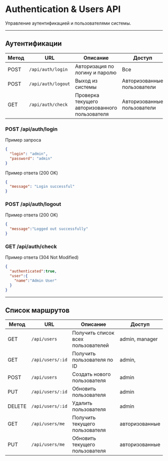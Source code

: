 # Authentication & Users API

Управление аутентификацией и пользователями системы.

---

## Аутентификации

| Метод | URL                |  Описание                                      | Доступ                      |
|-------|--------------------|------------------------------------------------|-----------------------------|
| POST  | `/api/auth/login`  | Авторизация по логину и паролю                 | Все                         |
| POST  | `/api/auth/logout` | Выход из системы                               | Авторизованные пользователи |
| GET   | `/api/auth/check`  | Проверка текущего авторизованного пользователя | Авторизованные пользователи |

### POST /api/auth/login

Пример запроса
```json
{
  "login": "admin",
  "password": "admin"
}
```

Пример ответа (200 OK)
```json
{
  "message": "Login successful"
}
```

### POST /api/auth/logout
Пример ответа (200 OK)
```json
{
  "message":"Logged out successfully"
}
```

### GET /api/auth/check
Пример ответа (304 Not Modified)
```json
{
  "authenticated":true,
  "user":{
    "name":"Admin User"
  }
}
```
---

## Список маршрутов

| Метод   | URL              | Описание                           | Доступ         |
|---------|------------------|------------------------------------|----------------|
| GET     | `/api/users`     | Получить список всех пользователей | admin, manager |
| GET     | `/api/users/:id` | Получить пользователя по ID        | admin,         |
| POST    | `/api/users`     | Создать нового пользователя        | admin          |
| PUT     | `/api/users/:id` | Обновить пользователя              | admin          |
| DELETE  | `/api/users/:id` | Удалить пользователя               | admin          |
| GET     | `/api/users/me`  | Получить текущего пользователя     | авторизованные |
| PUT     | `/api/users/me`  | Обновить текущего пользователя     | авторизованные |
